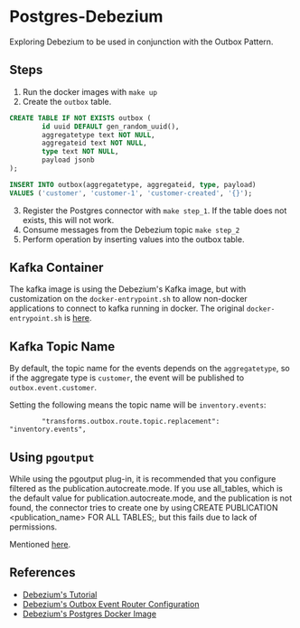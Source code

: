 # Postgres-Debezium

Exploring Debezium to be used in conjunction with the Outbox Pattern.

## Steps

1. Run the docker images with `make up`
2. Create the `outbox` table.

```sql
CREATE TABLE IF NOT EXISTS outbox (
        id uuid DEFAULT gen_random_uuid(),
        aggregatetype text NOT NULL,
        aggregateid text NOT NULL,
        type text NOT NULL,
        payload jsonb
);

INSERT INTO outbox(aggregatetype, aggregateid, type, payload)
VALUES ('customer', 'customer-1', 'customer-created', '{}');
```

3. Register the Postgres connector with `make step_1`. If the table does not exists, this will not work.
4. Consume messages from the Debezium topic `make step_2`
5. Perform operation by inserting values into the outbox table.


## Kafka Container

The kafka image is using the Debezium's Kafka image, but with customization on the `docker-entrypoint.sh` to allow non-docker applications to connect to kafka running in docker. The original `docker-entrypoint.sh` is [here](https://github.com/debezium/docker-images/blob/master/kafka/1.4/docker-entrypoint.sh).

## Kafka Topic Name

By default, the topic name for the events depends on the `aggregatetype`, so if the aggregate type is `customer`, the event will be published to `outbox.event.customer`.


Setting the following means the topic name will be `inventory.events`:
```
        "transforms.outbox.route.topic.replacement": "inventory.events",
```


## Using `pgoutput`

While using the pgoutput plug-in, it is recommended that you configure filtered as the publication.autocreate.mode. If you use all_tables, which is the default value for publication.autocreate.mode, and the publication is not found, the connector tries to create one by using CREATE PUBLICATION <publication_name> FOR ALL TABLES;, but this fails due to lack of permissions.

Mentioned [here](https://debezium.io/documentation/reference/1.3/connectors/postgresql.html#postgresql-on-azure).


## References

- [Debezium's Tutorial](https://github.com/debezium/debezium-examples/tree/master/tutorial)
- [Debezium's Outbox Event Router Configuration](https://debezium.io/documentation/reference/1.4/configuration/outbox-event-router.html)
- [Debezium's Postgres Docker Image](https://github.com/debezium/docker-images/tree/master/postgres)
